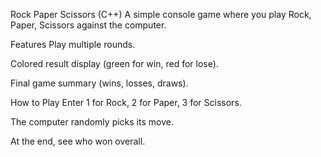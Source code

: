Rock Paper Scissors (C++)
A simple console game where you play Rock, Paper, Scissors against the computer.

Features
Play multiple rounds.

Colored result display (green for win, red for lose).

Final game summary (wins, losses, draws).

How to Play
Enter 1 for Rock, 2 for Paper, 3 for Scissors.

The computer randomly picks its move.

At the end, see who won overall.

